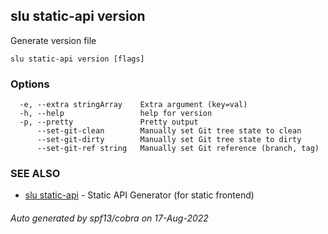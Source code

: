## slu static-api version

Generate version file

```
slu static-api version [flags]
```

### Options

```
  -e, --extra stringArray    Extra argument (key=val)
  -h, --help                 help for version
  -p, --pretty               Pretty output
      --set-git-clean        Manually set Git tree state to clean
      --set-git-dirty        Manually set Git tree state to dirty
      --set-git-ref string   Manually set Git reference (branch, tag)
```

### SEE ALSO

* [slu static-api](slu_static-api.md)	 - Static API Generator (for static frontend)

###### Auto generated by spf13/cobra on 17-Aug-2022
